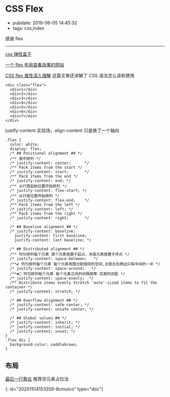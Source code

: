 # CSS Flex

- pubdate: 2019-06-05 14:45:32
- tags: css,index

感谢 flex

---

[css 弹性盒子](https://developer.mozilla.org/zh-CN/docs/Web/CSS/CSS_Flexible_Box_Layout)

[一个 flex 布局查看效果的网站](http://www.csstutorial.org/flex-both.html)

[CSS flex 属性深入理解](https://www.zhangxinxu.com/wordpress/2019/12/css-flex-deep/) 这篇文章还讲解了 CSS 语法怎么读和使用

```html{run}
<div class="flex">
  <div>1</div>
  <div>2</div>
  <div>3</div>
  <div>4</div>
  <div>5</div>
  <div>6</div>
  <div>7</div>
</div>
```

justify-content 实验场，align-content 只是换了一个轴向

```css{run}
.flex {
  color: white;
  display: flex;
  /* ## Positional alignment ## */
  /** 居中排列 */
  /* justify-content: center;      */
  /** Pack items from the start */
  /* justify-content: start;       */
  /** Pack items from the end */
  /* justify-content: end; */
  /** 从行首起始位置开始排列 */
  /* justify-content: flex-start; */
  /** 从行尾位置开始排列 */
  /* justify-content: flex-end;    */
  /** Pack items from the left */
  /* justify-content: left; */
  /** Pack items from the right */
  /* justify-content: right;       */

  /* ## Baseline alignment ## */
  /* justify-content: baseline;
    justify-content: first baseline;
    justify-content: last baseline; */

  /* ## Distributed alignment ## */
  /** 均匀排列每个元素 首个元素放置于起点，末尾元素放置于终点 */
  /* justify-content: space-between;   */
  /**💕 均匀排列每个元素 每个元素周围分配相同的空间,注意左右两边只有中间的一半 */
  /* justify-content: space-around;   */
  /**❤🌹 均匀排列每个元素 每个元素之间的间隔相等 完美的间距 */
  /* justify-content: space-evenly;  */
  /** Distribute items evenly Stretch 'auto'-sized items to fit the container */
  /* justify-content: stretch; */

  /* ## Overflow alignment ## */
  /* justify-content: safe center; */
  /* justify-content: unsafe center; */

  /* ## Global values ## */
  /* justify-content: inherit; */
  /* justify-content: initial; */
  /* justify-content: unset; */
}
.flex div {
  background-color: saddlebrown;
}
```

## 布局

[最后一行靠左](https://www.zhangxinxu.com/wordpress/2019/08/css-flex-last-align/) 推荐空元素占位法


{: id="20201104153359-8cmuico" type="doc"}
